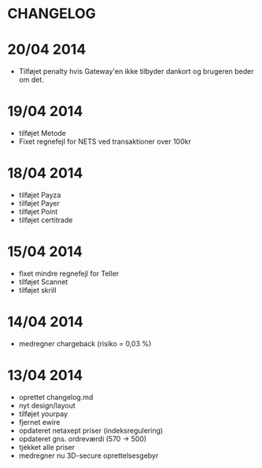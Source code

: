 CHANGELOG
==================

20/04 2014
==================
- Tilføjet penalty hvis Gateway'en ikke tilbyder dankort og brugeren beder om det.

19/04 2014
==================
- tilføjet Metode
- Fixet regnefejl for NETS ved transaktioner over 100kr

18/04 2014
==================
- tilføjet Payza
- tilføjet Payer
- tilføjet Point
- tilføjet certitrade

15/04 2014
==================
- fixet mindre regnefejl for Teller
- tilføjet Scannet
- tilføjet skrill

14/04 2014
==================
- medregner chargeback (risiko = 0,03 %)

13/04 2014
==================
- oprettet changelog.md
- nyt design/layout
- tilføjet yourpay
- fjernet ewire
- opdateret netaxept priser (indeksregulering)
- opdateret gns. ordreværdi (570 -> 500)
- tjekket alle priser
- medregner nu 3D-secure oprettelsesgebyr